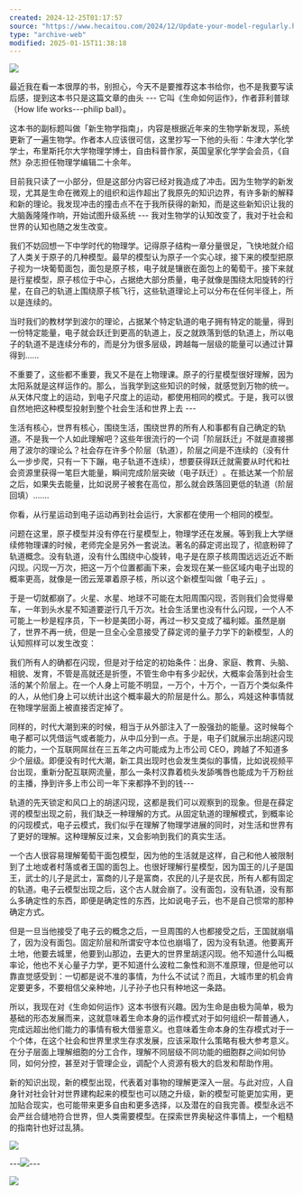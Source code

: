 ```yaml
---
created: 2024-12-25T01:17:57
source: "https://www.hecaitou.com/2024/12/Update-your-model-regularly.html?m=1"
type: "archive-web"
modified: 2025-01-15T11:38:18
---
```


[![](https://blogger.googleusercontent.com/img/b/R29vZ2xl/AVvXsEi-flmR5-eYfPqzJKb_Cv3Su4yLRDeUx6SUTXr7xUVECFOSW1SYY4WAufM1KSGkNErvGOb0d4VnuE3DKwSCtHn3u4Ekf1TaTYvsRH90KSZuVP6MmZsUzvBjxJaUM1PnXi_Bx-X4KKmdJZsp_SyE5vY10ZP-y9-t-36qghgDitBA5eqrZO5laKxRiRvZ3bU/w486-h272/hecaitou_National_Geographic_Photography_Yuanyang_Rice_Terraces_d23f9933-3658-4751-9f14-1ee08bd775b1-gigapixel-high%20fidelity%20v2-2x.jpeg)](https://blogger.googleusercontent.com/img/b/R29vZ2xl/AVvXsEi-flmR5-eYfPqzJKb_Cv3Su4yLRDeUx6SUTXr7xUVECFOSW1SYY4WAufM1KSGkNErvGOb0d4VnuE3DKwSCtHn3u4Ekf1TaTYvsRH90KSZuVP6MmZsUzvBjxJaUM1PnXi_Bx-X4KKmdJZsp_SyE5vY10ZP-y9-t-36qghgDitBA5eqrZO5laKxRiRvZ3bU/s2912/hecaitou_National_Geographic_Photography_Yuanyang_Rice_Terraces_d23f9933-3658-4751-9f14-1ee08bd775b1-gigapixel-high%20fidelity%20v2-2x.jpeg)

最近我在看一本很厚的书，别担心，​今天不是要推荐这本书给你，也不是我要写读后感，提到这本书只是这篇文章的由头 --- 它叫《生命如何运作》，作者菲利普球（How life works---philip ball）。

这本书的副标题叫做「新生物学指南」，内容是根据近年来的生物学新发现，​系统更新了一遍生物学。作者本人应该很可信，这里抄写​一下他的头衔：牛津大学化学学士，布里斯托尔大学物理学博士，自由科普作家，英国皇家化学学会会员，《自然》杂志担任物理学编辑二十余年。

目前我只读了一小部分，但是​这部分内容已经对我造成了冲击。因为生物学的新发现，尤其是生命在微观上的组织和运作超出了我原先的知识边界，​有许多新的解释和新的理论。我发现冲击的撞击点不在于我所获得的新知，而是这些新知识让我的大脑轰隆隆作响，开始试图升级系统 --- 我对生物学的认知改变了，我对于社会和世界的​认知也随之发生改变。

我们不妨回想一下中学时代的​物理学。记得原子结构一章分量很足，飞快地就介绍了​人类关于原子的几种模型。最早的模型认为原子一个实心球，接下来的模型把原子视为一块葡萄面包，面包是原子核，电子就是镶嵌在​面包上的葡萄干。接下来就是行星模型，原子核位于中心，占据绝大部分质量，电子就像是围绕太阳旋转的行星，在自己的轨道上围绕​原子核飞行，这些轨道理论上可以分布在任何半径上，所以是连续的。

当时我们的教材学到波尔的理论，占据某个特定轨道的电子拥有特定的能量，得到一份特定能量，电子就会跃迁到更高的轨道上，反之就跌落到低的轨道上，所以电子的轨道不是连续分布的，而是分为很多层​级，跨越每一层级的能量可以通过计算得到......

不重要了​，这些都不重要，我又不是在上物理课。原子的行星模型很好理解，因为太阳系​就是这样运作的。那么，当我学到这些知识的时候，就感觉到万物​的统一。从天体尺度上的运动，到电子尺度上的运动，都​使用相同的模式。于是，我可以很自然地把这种模型投射到整个社会生活和世界上去 ---

生活有核心，世界有核心，围绕生活，围绕世界的​所有人和事都有自己确定的轨道。​不是我一个人如此理解吧？这些年很流行的一个词「阶层跃迁」不就是直接挪用了​波尔的理论么？社会存在许多个阶层（轨道），阶层之间是不连续的（没有什么一步步爬，只有一下下蹦，电子轨道不连续），想要获得跃迁就需要从时代和社会资源里获得一笔巨大能量，​瞬间完成阶层突破（电子跃迁）​。在抵达某一个阶层之后，如果失去能量，比如说房子被套在高位，那么就会跌落回更低的轨道（阶层回填）​.......

你看，从行星运动到电子运动再到社会运行，​大家都在使用一个相同的模型。

问题在这里，原子模型并没有停在行星模型上​，物理学还在发展。等到我上大学继续修物理课的时候，​老师完全是另外一套说法。著名的薛定谔出现了，彻底粉碎了​轨道概念。没有轨道，没有什么围绕中心旋转，​电子是在原子核周围远远近近不断闪现。闪现一万次，把这一万个位置都画下来，会发现在某一些区域内电子出现的​概率更高，就像是一团云笼罩着原子核，所以这个新模型叫做「电子云」​。

于是一切就都崩了。火星、水星、地球不可能在太阳周围闪现，否则我们会觉得晕车，一年到头水星​不知道要逆行几千万次。社会生活里也没有什么闪现，一个人不可能上一秒是程序员，下一秒是美团小哥，再过一秒​又变成了福利姬。虽然是崩了，世界不再一统，但是一旦全心全意接受了薛定谔的量子力学下的新模型，​人的认知照样可以发生改变：

我们所有人的确都在闪现，但是对于给定的​初始条件：出身、家庭、教育、头脑、相貌、发育，不管是高就还是折堕，不管生命中有多少起伏，大概率会落到​社会生活的某个阶层上。在一个人身上可能不明显，一万个，十万个，一百万个类似条件的人，从他们身上可以统计出​这个概率最大的阶层是什么。那么，鸡娃这种事情就在物理学层面上被直接​否定掉了。

同样的，时代大潮到来的时候，相当于从外部​注入了一股强劲的能量。​这时候每个电子都可以凭借运气或者能力，从中瓜分到一点。于是，电子们就展示出胡逑闪现的能力，​一个互联网屌丝在三五年之内可能成为上市公司 CEO，​跨越了不知道多少个层级。即便没有时代大潮，新工具出现时也会发生类似的事情，比如说视频平台出现，重新分配互联网流量，那么一条村汉靠着梳头发舔嘴唇也能成为千万粉丝的主播，挣到许多上市公司​一年下来都挣不到的钱​---

轨道的先天锁定和风口上的胡逑闪现，这都是我们​可以观察到的现象。但是在薛定谔的模型出现之前，​我们缺乏一种理解的方式。从固定轨道的理解模式，到概率论的闪现模式，电子云模式，​我们似乎在理解了物理学进展的同时，对生活和世界有了更好的理解。​这种理解反过来，又会影响到我们的真实生活。

一个古人很容易理解葡萄干面包模型，因为他的生活就是这样，自己和他人被限制到了​土地或者村落或者王国的面包上。也很好理解行星模型，因为国王的儿子是国王，武士的儿子是武士，富商的儿子是富商，农民的儿子是农民，所有人​都有固定的轨道。电子云模型出现之后，​这个古人就会崩了。没有面包，没有轨道，没有那么多确定性的东西，即便是确定性的东西，比如说电子云，也不是自己惯常的那种确定方式。

但是一旦当他接受了电子云的概念之后，一旦周围的人也都接受之后，王国就崩塌了，​因为没有面包。固定阶层和所谓安守本位也崩塌了，​因为没有轨道。他要离开土地，他要去城里，他要到山那边，去更大的世界里胡逑闪现。他不知道什么叫概率论，他也不关心量子力学，更不知道什么波粒二象性和测不准原理，但是他可以靠直觉感受到​：​一切都是说不准的事情，为什么不试试？而且，大城市里的机会肯定​要更多​，不要相信父亲种地，​儿子孙子也只有种地这一条路。

所以，我现在对《生命如何运作》这本书很有兴趣。因为生命是由极为简单，极为基础的形态发展而来，这就意味着生命本身的运作模式对于如何组织一帮普通人，​完成远超出他们能力的事情有极大借鉴意义。也意味着生命本身的生存模式对于一个个体，在这个社会和世界里求生存求发展，应该采取什么策略​有极大参考意义。在分子层面上理解细胞的分工合作，理解不同层级不同功能的细胞群之间如何协同，如何分控，甚至对于管理企业，调配个人资源​有极大的启发和帮助作用。

新的知识出现，新的模型出现，代表着对事物的理解​更深入一层。与此对应，​人自身针对社会针对世界建构起来的模型也可以随之升级，新的模型可能更加实用，更加贴合现实，也可能带来​更多自由和更多选择，以及潜在的自我完善。模型永远不会严丝合缝地符合世界，但人类需要模型。在探索世界奥秘这件事情上，一个粗糙的指南针也好过​乱猜。

[![](https://blogger.googleusercontent.com/img/b/R29vZ2xl/AVvXsEj3NoYfMx1aixom1KRat2Dod6fWTxtmAEmXiBqvdl8Cm8xCjEMqQvURbPgeyqX4jYmxQQcD3FsyFZv39iijZRY5fQVJuDS1NliW4Dn7g3t7HTxcj7j_XU8AwbL6Q1ofqBAxFlkIqCPxywJXof_qB9EpkXN8JyInYGE1rAkh1m5ooO88sErLM1Ygoz2A0yU/w524-h293/hecaitou_National_Geographic_Photography_sunset_in_the_Himalaya_91c2a1ee-4f8b-4e73-bfa8-0c16ef100002-gigapixel-high%20fidelity%20v2-2x.jpeg)](https://blogger.googleusercontent.com/img/b/R29vZ2xl/AVvXsEj3NoYfMx1aixom1KRat2Dod6fWTxtmAEmXiBqvdl8Cm8xCjEMqQvURbPgeyqX4jYmxQQcD3FsyFZv39iijZRY5fQVJuDS1NliW4Dn7g3t7HTxcj7j_XU8AwbL6Q1ofqBAxFlkIqCPxywJXof_qB9EpkXN8JyInYGE1rAkh1m5ooO88sErLM1Ygoz2A0yU/s2912/hecaitou_National_Geographic_Photography_sunset_in_the_Himalaya_91c2a1ee-4f8b-4e73-bfa8-0c16ef100002-gigapixel-high%20fidelity%20v2-2x.jpeg)

\---[![](https://blogger.googleusercontent.com/img/b/R29vZ2xl/AVvXsEjgG0XOWBm4-P9RrqQG1wS1pTY8RE8y2i1ahaHWc8OFpw9yWa0wJGM7-CnL4pzymFL9c02jg9_hEYozHglN3OtFp_WxEHl3BGlrU-wYl6qde4zY4JjpylYxIO7Tq5-qNDjiqmKEGCDIwAw9OJgosfsfsNN2ku9nYLmZkEBrA6kdSJnsMlutamczfNoH/w22-h23/WechatIMG546-gigapixel-art-scale-2_00x.jpeg)](https://blogger.googleusercontent.com/img/b/R29vZ2xl/AVvXsEjgG0XOWBm4-P9RrqQG1wS1pTY8RE8y2i1ahaHWc8OFpw9yWa0wJGM7-CnL4pzymFL9c02jg9_hEYozHglN3OtFp_WxEHl3BGlrU-wYl6qde4zY4JjpylYxIO7Tq5-qNDjiqmKEGCDIwAw9OJgosfsfsNN2ku9nYLmZkEBrA6kdSJnsMlutamczfNoH/s256/WechatIMG546-gigapixel-art-scale-2_00x.jpeg)\---

[![](https://blogger.googleusercontent.com/img/b/R29vZ2xl/AVvXsEgXJbR5eJjYiFXd1ZOu69HO55yBAbTeKXu3QMoJ4fUPnQDrc5yGaPbQsN9AzRWo-JsFaIBS3PWRbJ9lJ88zdZYKhkuJ2XASy-JgVxbTrGM1TRecl87thoV_KeHWSrUm0mkrVwycoPYbzwm1anJkGoyQOnycSE-aNCrYuTEeSN0jKKqQQRf4QR_gV95NXRI/w476-h719/71m64SIx1bL._SY522_.jpg)](https://amzn.to/3DrZozP)
